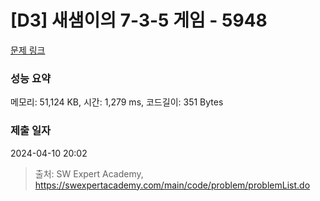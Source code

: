 # [D3] 새샘이의 7-3-5 게임 - 5948 

[문제 링크](https://swexpertacademy.com/main/code/problem/problemDetail.do?contestProbId=AWZ2IErKCwUDFAUQ) 

### 성능 요약

메모리: 51,124 KB, 시간: 1,279 ms, 코드길이: 351 Bytes

### 제출 일자

2024-04-10 20:02



> 출처: SW Expert Academy, https://swexpertacademy.com/main/code/problem/problemList.do